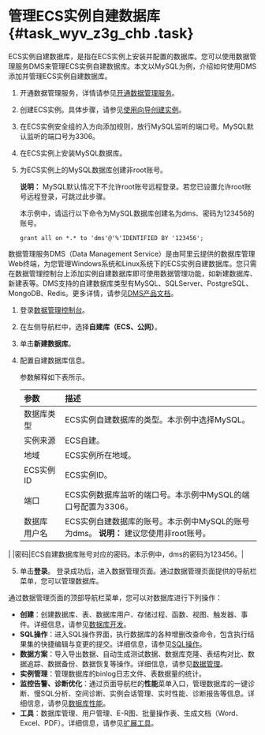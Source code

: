 # 管理ECS实例自建数据库 {#task_wyv_z3g_chb .task}

ECS实例自建数据库，是指在ECS实例上安装并配置的数据库。您可以使用数据管理服务DMS来管理ECS实例自建数据库。本文以MySQL为例，介绍如何使用DMS添加并管理ECS实例自建数据库。

1.  开通数据管理服务，详情请参见[开通数据管理服务](https://help.aliyun.com/document_detail/47558.html)。
2.  创建ECS实例。具体步骤，请参见[使用向导创建实例](../../../../cn.zh-CN/实例/创建实例/使用向导创建实例.md#)。
3.  在ECS实例安全组的入方向添加规则，放行MySQL监听的端口号。MySQL默认监听的端口号为3306。
4.  在ECS实例上安装MySQL数据库。
5.  为ECS实例上的MySQL数据库创建非root账号。

    **说明：** MySQL默认情况下不允许root账号远程登录。若您已设置允许root账号远程登录，可跳过此步骤。

    本示例中，请运行以下命令为MySQL数据库创建名为dms、密码为123456的账号。

    ``` {#codeblock_y0q_ww8_aez}
    grant all on *.* to 'dms'@'%'IDENTIFIED BY '123456';
    ```


数据管理服务DMS（Data Management Service）是由阿里云提供的数据库管理Web终端，为您管理Windows系统和Linux系统下的ECS实例自建数据库。您只需在数据管理控制台上添加实例自建数据库即可使用数据管理功能，如新建数据库、新建表等。DMS支持的自建数据库类型有MySQL、SQLServer、PostgreSQL、MongoDB、Redis。更多详情，请参见[DMS产品文档](https://help.aliyun.com/document_detail/47550.html)。

1.  登录[数据管理控制台](https://dms.console.aliyun.com/#/dms/cloud/login)。
2.  在左侧导航栏中，选择**自建库（ECS、公网）**。
3.  单击**新建数据库**。
4.  配置自建数据库信息。 

    参数解释如下表所示。

    |参数|描述|
    |:-|:-|
    |数据库类型|ECS实例自建数据库的类型。本示例中选择MySQL。|
    |实例来源|ECS自建。|
    |地域|ECS实例所在地域。|
    |ECS实例ID|ECS实例ID。|
    |端口|ECS实例数据库监听的端口号。本示例中MySQL的端口号配置为3306。|
    |数据库 用户名|ECS实例自建数据库的账号。本示例中MySQL的账号为dms。 **说明：** 建议您使用非root账号。

 |
    |密码|ECS自建数据库账号对应的密码。本示例中，dms的密码为123456。|

5.  单击**登录**。 登录成功后，进入数据管理页面。通过数据管理页面提供的导航栏菜单，您可以管理数据库。

通过数据管理页面的顶部导航栏菜单，您可以对数据库进行下列操作：

-   **创建**：创建数据库、表、数据库用户、存储过程、函数、视图、触发器、事件。详细信息，请参见[数据库开发](https://help.aliyun.com/document_detail/47645.html)。
-   **SQL操作**：进入SQL操作界面，执行数据库的各种增删改查命令，包含执行结果集的快捷编辑与变更的提交。详细信息，请参见[SQL操作](https://help.aliyun.com/document_detail/47673.html)。
-   **数据方案**：导入导出数据、自动生成测试数据、数据库克隆、表结构对比、数据追踪、数据备份、数据恢复等操作。详细信息，请参见[数据管理](https://help.aliyun.com/document_detail/47661.html)。
-   **实例管理**：管理数据库的binlog日志文件、表数据量的统计。
-   **监控告警、诊断优化**：通过页面导航栏的**性能**菜单入口，管理数据库的一键诊断、慢SQL分析、空间诊断、实例会话管理、实时性能、诊断报告等信息。详细信息，请参见[数据库性能](https://help.aliyun.com/document_detail/57778.html)。
-   **工具**：数据库管理、用户管理、E-R图、批量操作表、生成文档（Word、Excel、PDF）。详细信息，请参见[扩展工具](https://help.aliyun.com/document_detail/63787.html)。

